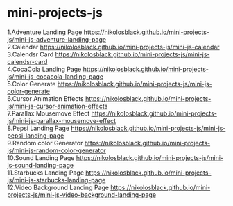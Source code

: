 # mini-projects-js
1.Adventure Landing Page https://nikolosblack.github.io/mini-projects-js/mini-js-adventure-landing-page <br>
2.Calendar https://nikolosblack.github.io/mini-projects-js/mini-js-calendar <br>
3.Calendsr Card https://nikolosblack.github.io/mini-projects-js/mini-js-calendsr-card <br>
4.CocaCola Landing Page https://nikolosblack.github.io/mini-projects-js/mini-js-cocacola-landing-page <br>
5.Color Generate https://nikolosblack.github.io/mini-projects-js/mini-js-color-generate <br>
6.Cursor Animation Effects https://nikolosblack.github.io/mini-projects-js/mini-js-cursor-animation-effects <br>
7.Parallax Mousemove Effect https://nikolosblack.github.io/mini-projects-js/mini-js-parallax-mousemove-effect <br>
8.Pepsi Landing Page https://nikolosblack.github.io/mini-projects-js/mini-js-pepsi-landing-page <br>
9.Random color Generator https://nikolosblack.github.io/mini-projects-js/mini-js-random-color-generator <br>
10.Sound Landing Page https://nikolosblack.github.io/mini-projects-js/mini-js-sound-landing-page <br>
11.Starbucks Landing Page https://nikolosblack.github.io/mini-projects-js/mini-js-starbucks-landing-page <br>
12.Video Background Landing Page https://nikolosblack.github.io/mini-projects-js/mini-js-video-background-landing-page

